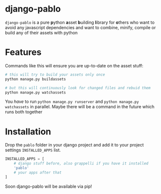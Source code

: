 # django-pablo

`django-pablo` is a pure **p**ython **a**sset **b**uilding **l**ibrary for **o**thers who want to avoid any javascript
dependencies and want to combine, minify, compile or build any of their assets with python

# Features

Commands like this will ensure you are up-to-date on the asset stuff:

```bash
# this will try to build your assets only once
python manage.py buildassets

# but this will continuously look for changed files and rebuid them
python manage.py watchassets
```

You *have* to run `python manage.py runserver` and `python manage.py watchassets` in parallel. Maybe there will be a
command in the future which runs both together

# Installation

Drop the `pablo` folder in your django project and add it to your project settings `INSTALLED_APPS` list.

```python
INSTALLED_APPS = [
    # django stuff before, also grappelli if you have it installed
    'pablo'
    # your apps after that
]
```

Soon django-pablo will be available via pip!
